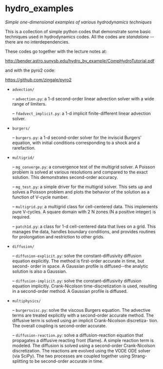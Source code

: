 # hydro_examples
*Simple one-dimensional examples of various hydrodynamics techniques*

This is a collection of simple python codes that demonstrate some basic
techniques used in hydrodynamics codes.  All the codes are *standalone* --
there are no interdependencies.

These codes go together with the lecture notes at:

http://bender.astro.sunysb.edu/hydro_by_example/CompHydroTutorial.pdf

and with the pyro2 code:

https://github.com/zingale/pyro2



* `advection/`

  – `advection.py`: a 1-d second-order linear advection solver with a
    wide range of limiters.

  – `fdadvect_implicit.py`: a 1-d implicit finite-different linear advection
    solver.

* `burgers/`

  – `burgers.py`: a 1-d second-order solver for the inviscid Burgers’
    equation, with initial conditions corresponding to a shock and a
    rarefaction.

* `multigrid/`

  – `mg_converge.py`: a convergence test of the multigrid solver. A
    Poisson problem is solved at various resolutions and compared to
    the exact solution. This demonstrates second-order accuracy.

  – `mg_test.py`: a simple driver for the multigrid solver. This sets up
    and solves a Poisson problem and plots the behavior of the
    solution as a function of V-cycle number.

  – `multigrid.py`: a multigrid class for cell-centered data. This
    implements pure V-cycles. A square domain with 2 N zones (N a
    positive integer) is required.

  – `patch1d.py`: a class for 1-d cell-centered data that lives on a
    grid. This manages the data, handles boundary conditions, and
    provides routines for prolongation and restriction to other grids.

* `diffusion/`

  – `diffusion-explicit.py`: solve the constant-diffusivity diffusion
    equation explicitly. The method is first-order accurate in time,
    but second- order in space. A Gaussian profile is diffused--the
    analytic solution is also a Gaussian.

  – `diffusion-implicit.py`: solve the constant-diffusivity diffusion
    equation implicitly. Crank-Nicolson time-discretization is used,
    resulting in a second-order method. A Gaussian profile is
    diffused.

* `multiphysics/`

  – `burgersvisc.py`: solve the viscous Burgers equation. The advective
    terms are treated explicitly with a second-order accurate
    method. The diffusive term is solved using an implicit
    Crank-Nicolson discretiza- tion. The overall coupling is
    second-order accurate.

  – `diffusion-reaction.py`: solve a diffusion-reaction equation that
    propagates a diffusive reacting front (flame). A simple reaction
    term is modeled. The diffusion is solved using a second-order
    Crank-Nicolson discretization. The reactions are evolved using the
    VODE ODE solver (via SciPy). The two processes are coupled
    together using Strang-splitting to be second-order accurate in
    time.
